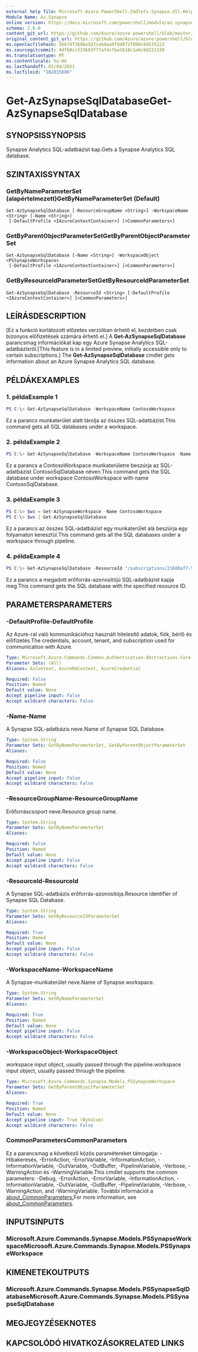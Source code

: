 ```yaml
---
external help file: Microsoft.Azure.PowerShell.Cmdlets.Synapse.dll-Help.xml
Module Name: Az.Synapse
online version: https://docs.microsoft.com/powershell/module/az.synapse/get-azsynapsesqldatabase
schema: 2.0.0
content_git_url: https://github.com/Azure/azure-powershell/blob/master/src/Synapse/Synapse/help/Get-AzSynapseSqlDatabase.md
original_content_git_url: https://github.com/Azure/azure-powershell/blob/master/src/Synapse/Synapse/help/Get-AzSynapseSqlDatabase.md
ms.openlocfilehash: 56674f2696e5d7cebdaa9f84072f890c69535223
ms.sourcegitcommit: 4dfb0cc533b83f77afdcfbe2618c1e6c8d221330
ms.translationtype: MT
ms.contentlocale: hu-HU
ms.lasthandoff: 03/04/2021
ms.locfileid: "102015686"
---
```

# <span data-ttu-id="2938a-101">Get-AzSynapseSqlDatabase</span><span class="sxs-lookup"><span data-stu-id="2938a-101">Get-AzSynapseSqlDatabase</span></span>

## <span data-ttu-id="2938a-102">SYNOPSIS</span><span class="sxs-lookup"><span data-stu-id="2938a-102">SYNOPSIS</span></span>
<span data-ttu-id="2938a-103">Synapse Analytics SQL-adatbázist kap.</span><span class="sxs-lookup"><span data-stu-id="2938a-103">Gets a Synapse Analytics SQL database.</span></span>

## <span data-ttu-id="2938a-104">SZINTAXIS</span><span class="sxs-lookup"><span data-stu-id="2938a-104">SYNTAX</span></span>

### <span data-ttu-id="2938a-105">GetByNameParameterSet (alapértelmezett)</span><span class="sxs-lookup"><span data-stu-id="2938a-105">GetByNameParameterSet (Default)</span></span>
```
Get-AzSynapseSqlDatabase [-ResourceGroupName <String>] -WorkspaceName <String> [-Name <String>]
 [-DefaultProfile <IAzureContextContainer>] [<CommonParameters>]
```

### <span data-ttu-id="2938a-106">GetByParentObjectParameterSet</span><span class="sxs-lookup"><span data-stu-id="2938a-106">GetByParentObjectParameterSet</span></span>
```
Get-AzSynapseSqlDatabase [-Name <String>] -WorkspaceObject <PSSynapseWorkspace>
 [-DefaultProfile <IAzureContextContainer>] [<CommonParameters>]
```

### <span data-ttu-id="2938a-107">GetByResourceIdParameterSet</span><span class="sxs-lookup"><span data-stu-id="2938a-107">GetByResourceIdParameterSet</span></span>
```
Get-AzSynapseSqlDatabase -ResourceId <String> [-DefaultProfile <IAzureContextContainer>] [<CommonParameters>]
```

## <span data-ttu-id="2938a-108">LEÍRÁS</span><span class="sxs-lookup"><span data-stu-id="2938a-108">DESCRIPTION</span></span>
<span data-ttu-id="2938a-109">[Ez a funkció korlátozott előzetes verzióban érhető el, kezdetben csak bizonyos előfizetések számára érhető el.] A **Get-AzSynapseSqlDatabase** parancsmag információkat kap egy Azure Synapse Analytics SQL-adatbázisról.</span><span class="sxs-lookup"><span data-stu-id="2938a-109">[This feature is in a limited preview, initially accessible only to certain subscriptions.] The **Get-AzSynapseSqlDatabase** cmdlet gets information about an Azure Synapse Analytics SQL database.</span></span>

## <span data-ttu-id="2938a-110">PÉLDÁK</span><span class="sxs-lookup"><span data-stu-id="2938a-110">EXAMPLES</span></span>

### <span data-ttu-id="2938a-111">1. példa</span><span class="sxs-lookup"><span data-stu-id="2938a-111">Example 1</span></span>
```powershell
PS C:\> Get-AzSynapseSqlDatabase -WorkspaceName ContosoWorkspace
```

<span data-ttu-id="2938a-112">Ez a parancs munkaterület alatt tárolja az összes SQL-adatbázist.</span><span class="sxs-lookup"><span data-stu-id="2938a-112">This command gets all SQL databases under a workspace.</span></span>

### <span data-ttu-id="2938a-113">2. példa</span><span class="sxs-lookup"><span data-stu-id="2938a-113">Example 2</span></span>
```powershell
PS C:\> Get-AzSynapseSqlDatabase -WorkspaceName ContosoWorkspace -Name ContosoSqlDatabase
```

<span data-ttu-id="2938a-114">Ez a parancs a ContosoWorkspace munkaterületre beszúrja az SQL-adatbázist ContosoSqlDatabase néven.</span><span class="sxs-lookup"><span data-stu-id="2938a-114">This command gets the SQL database under workspace ContosoWorkspace with name ContosoSqlDatabase.</span></span>

### <span data-ttu-id="2938a-115">3. példa</span><span class="sxs-lookup"><span data-stu-id="2938a-115">Example 3</span></span>
```powershell
PS C:\> $ws = Get-AzSynapseWorkspace -Name ContosoWorkspace
PS C:\> $ws | Get-AzSynapseSqlDatabase
```

<span data-ttu-id="2938a-116">Ez a parancs az összes SQL-adatbázist egy munkaterület alá beszúrja egy folyamaton keresztül.</span><span class="sxs-lookup"><span data-stu-id="2938a-116">This command gets all the SQL databases under a workspace through pipeline.</span></span>

### <span data-ttu-id="2938a-117">4. példa</span><span class="sxs-lookup"><span data-stu-id="2938a-117">Example 4</span></span>
```powershell
PS C:\> Get-AzSynapseSqlDatabase -ResourceId "/subscriptions/21686af7-58ec-4f4d-9c68-f431f4db4edd/resourceGroups/ContosoResourceGroup/providers/Microsoft.Synapse/workspaces/ContosoWorkspace/sqlDatabases/ContosoSqlDatabase"
```

<span data-ttu-id="2938a-118">Ez a parancs a megadott erőforrás-azonosítójú SQL-adatbázist kapja meg.</span><span class="sxs-lookup"><span data-stu-id="2938a-118">This command gets the SQL database with the specified resource ID.</span></span>

## <span data-ttu-id="2938a-119">PARAMETERS</span><span class="sxs-lookup"><span data-stu-id="2938a-119">PARAMETERS</span></span>

### <span data-ttu-id="2938a-120">-DefaultProfile</span><span class="sxs-lookup"><span data-stu-id="2938a-120">-DefaultProfile</span></span>
<span data-ttu-id="2938a-121">Az Azure-ral való kommunikációhoz használt hitelesítő adatok, fiók, bérlő és előfizetés.</span><span class="sxs-lookup"><span data-stu-id="2938a-121">The credentials, account, tenant, and subscription used for communication with Azure.</span></span>

```yaml
Type: Microsoft.Azure.Commands.Common.Authentication.Abstractions.Core.IAzureContextContainer
Parameter Sets: (All)
Aliases: AzContext, AzureRmContext, AzureCredential

Required: False
Position: Named
Default value: None
Accept pipeline input: False
Accept wildcard characters: False
```

### <span data-ttu-id="2938a-122">-Name</span><span class="sxs-lookup"><span data-stu-id="2938a-122">-Name</span></span>
<span data-ttu-id="2938a-123">A Synapse SQL-adatbázis neve.</span><span class="sxs-lookup"><span data-stu-id="2938a-123">Name of Synapse SQL Database.</span></span>

```yaml
Type: System.String
Parameter Sets: GetByNameParameterSet, GetByParentObjectParameterSet
Aliases:

Required: False
Position: Named
Default value: None
Accept pipeline input: False
Accept wildcard characters: False
```

### <span data-ttu-id="2938a-124">-ResourceGroupName</span><span class="sxs-lookup"><span data-stu-id="2938a-124">-ResourceGroupName</span></span>
<span data-ttu-id="2938a-125">Erőforráscsoport neve.</span><span class="sxs-lookup"><span data-stu-id="2938a-125">Resource group name.</span></span>

```yaml
Type: System.String
Parameter Sets: GetByNameParameterSet
Aliases:

Required: False
Position: Named
Default value: None
Accept pipeline input: False
Accept wildcard characters: False
```

### <span data-ttu-id="2938a-126">-ResourceId</span><span class="sxs-lookup"><span data-stu-id="2938a-126">-ResourceId</span></span>
<span data-ttu-id="2938a-127">A Synapse SQL-adatbázis erőforrás-azonosítója.</span><span class="sxs-lookup"><span data-stu-id="2938a-127">Resource identifier of Synapse SQL Database.</span></span>

```yaml
Type: System.String
Parameter Sets: GetByResourceIdParameterSet
Aliases:

Required: True
Position: Named
Default value: None
Accept pipeline input: False
Accept wildcard characters: False
```

### <span data-ttu-id="2938a-128">-WorkspaceName</span><span class="sxs-lookup"><span data-stu-id="2938a-128">-WorkspaceName</span></span>
<span data-ttu-id="2938a-129">A Synapse-munkaterület neve.</span><span class="sxs-lookup"><span data-stu-id="2938a-129">Name of Synapse workspace.</span></span>

```yaml
Type: System.String
Parameter Sets: GetByNameParameterSet
Aliases:

Required: True
Position: Named
Default value: None
Accept pipeline input: False
Accept wildcard characters: False
```

### <span data-ttu-id="2938a-130">-WorkspaceObject</span><span class="sxs-lookup"><span data-stu-id="2938a-130">-WorkspaceObject</span></span>
<span data-ttu-id="2938a-131">workspace input object, usually passed through the pipeline.</span><span class="sxs-lookup"><span data-stu-id="2938a-131">workspace input object, usually passed through the pipeline.</span></span>

```yaml
Type: Microsoft.Azure.Commands.Synapse.Models.PSSynapseWorkspace
Parameter Sets: GetByParentObjectParameterSet
Aliases:

Required: True
Position: Named
Default value: None
Accept pipeline input: True (ByValue)
Accept wildcard characters: False
```

### <span data-ttu-id="2938a-132">CommonParameters</span><span class="sxs-lookup"><span data-stu-id="2938a-132">CommonParameters</span></span>
<span data-ttu-id="2938a-133">Ez a parancsmag a következő közös paramétereket támogatja: -Hibakeresés, -ErrorAction, -ErrorVariable, -InformationAction, -InformationVariable, -OutVariable, -OutBuffer, -PipelineVariable, -Verbose, -WarningAction és -WarningVariable.</span><span class="sxs-lookup"><span data-stu-id="2938a-133">This cmdlet supports the common parameters: -Debug, -ErrorAction, -ErrorVariable, -InformationAction, -InformationVariable, -OutVariable, -OutBuffer, -PipelineVariable, -Verbose, -WarningAction, and -WarningVariable.</span></span> <span data-ttu-id="2938a-134">További információt a [about_CommonParameters.](http://go.microsoft.com/fwlink/?LinkID=113216)</span><span class="sxs-lookup"><span data-stu-id="2938a-134">For more information, see [about_CommonParameters](http://go.microsoft.com/fwlink/?LinkID=113216).</span></span>

## <span data-ttu-id="2938a-135">INPUTS</span><span class="sxs-lookup"><span data-stu-id="2938a-135">INPUTS</span></span>

### <span data-ttu-id="2938a-136">Microsoft.Azure.Commands.Synapse.Models.PSSynapseWorkspace</span><span class="sxs-lookup"><span data-stu-id="2938a-136">Microsoft.Azure.Commands.Synapse.Models.PSSynapseWorkspace</span></span>

## <span data-ttu-id="2938a-137">KIMENETEK</span><span class="sxs-lookup"><span data-stu-id="2938a-137">OUTPUTS</span></span>

### <span data-ttu-id="2938a-138">Microsoft.Azure.Commands.Synapse.Models.PSSynapseSqlDatabase</span><span class="sxs-lookup"><span data-stu-id="2938a-138">Microsoft.Azure.Commands.Synapse.Models.PSSynapseSqlDatabase</span></span>

## <span data-ttu-id="2938a-139">MEGJEGYZÉSEK</span><span class="sxs-lookup"><span data-stu-id="2938a-139">NOTES</span></span>

## <span data-ttu-id="2938a-140">KAPCSOLÓDÓ HIVATKOZÁSOK</span><span class="sxs-lookup"><span data-stu-id="2938a-140">RELATED LINKS</span></span>
